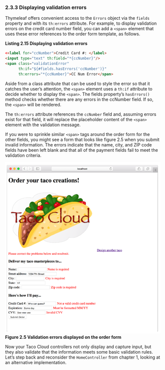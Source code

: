 ### 2.3.3 Displaying validation errors

Thymeleaf offers convenient access to the `Errors` object via the `fields` property and with its `th:errors` attribute. For example, to display validation errors on the credit card number field, you can add a `<span>` element that uses these error references to the order form template, as follows.

**Listing 2.15 Displaying validation errors**

```html
<<label for="ccNumber">Credit Card #: </label>
<input type="text" th:field="*{ccNumber}"/>
<span class="validationError"
      th:if="${#fields.hasErrors('ccNumber')}"
      th:errors="*{ccNumber}">CC Num Error</span>
```

Aside from a class attribute that can be used to style the error so that it catches the user’s attention, the `<span>` element uses a `th:if` attribute to decide whether to display the `<span>`. The fields property’s `hasErrors()` method checks whether there are any errors in the ccNumber field. If so, the `<span>` will be rendered.

The `th:errors` attribute references the `ccNumber` field and, assuming errors exist for that field, it will replace the placeholder content of the `<span>` element with the validation message.

If you were to sprinkle similar `<span>` tags around the order form for the other fields, you might see a form that looks like figure 2.5 when you submit invalid information. The errors indicate that the name, city, and ZIP code fields have been left blank and that all of the payment fields fail to meet the validation criteria.

![](../../assets/2.5.png)
**Figure 2.5 Validation errors displayed on the order form** <br/>

Now your Taco Cloud controllers not only display and capture input, but they also validate that the information meets some basic validation rules. Let’s step back and reconsider the `HomeController` from chapter 1, looking at an alternative implementation.


